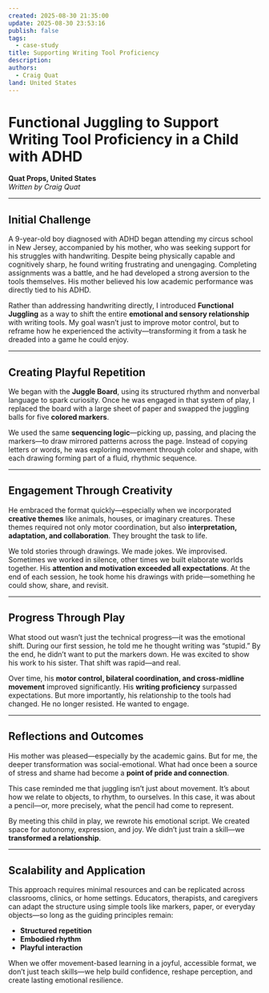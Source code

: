 ```yaml
---
created: 2025-08-30 21:35:00
update: 2025-08-30 23:53:16
publish: false
tags:
  - case-study
title: Supporting Writing Tool Proficiency
description:
authors:
  - Craig Quat
land: United States
---
```


# **Functional Juggling to Support Writing Tool Proficiency in a Child with ADHD**

**Quat Props, United States**  
 *Written by Craig Quat*

---

## **Initial Challenge**

A 9-year-old boy diagnosed with ADHD began attending my circus school in New Jersey, accompanied by his mother, who was seeking support for his struggles with handwriting. Despite being physically capable and cognitively sharp, he found writing frustrating and unengaging. Completing assignments was a battle, and he had developed a strong aversion to the tools themselves. His mother believed his low academic performance was directly tied to his ADHD.

Rather than addressing handwriting directly, I introduced **Functional Juggling** as a way to shift the entire **emotional and sensory relationship** with writing tools. My goal wasn’t just to improve motor control, but to reframe how he experienced the activity—transforming it from a task he dreaded into a game he could enjoy.

---

## **Creating Playful Repetition**

We began with the **Juggle Board**, using its structured rhythm and nonverbal language to spark curiosity. Once he was engaged in that system of play, I replaced the board with a large sheet of paper and swapped the juggling balls for five **colored markers**.

We used the same **sequencing logic**—picking up, passing, and placing the markers—to draw mirrored patterns across the page. Instead of copying letters or words, he was exploring movement through color and shape, with each drawing forming part of a fluid, rhythmic sequence.

---

## **Engagement Through Creativity**

He embraced the format quickly—especially when we incorporated **creative themes** like animals, houses, or imaginary creatures. These themes required not only motor coordination, but also **interpretation, adaptation, and collaboration**. They brought the task to life.

We told stories through drawings. We made jokes. We improvised. Sometimes we worked in silence, other times we built elaborate worlds together. His **attention and motivation exceeded all expectations**. At the end of each session, he took home his drawings with pride—something he could show, share, and revisit.

---

## **Progress Through Play**

What stood out wasn’t just the technical progress—it was the emotional shift. During our first session, he told me he thought writing was “stupid.” By the end, he didn’t want to put the markers down. He was excited to show his work to his sister. That shift was rapid—and real.

Over time, his **motor control, bilateral coordination, and cross-midline movement** improved significantly. His **writing proficiency** surpassed expectations. But more importantly, his relationship to the tools had changed. He no longer resisted. He wanted to engage.

---

## **Reflections and Outcomes**

His mother was pleased—especially by the academic gains. But for me, the deeper transformation was social-emotional. What had once been a source of stress and shame had become a **point of pride and connection**.

This case reminded me that juggling isn’t just about movement. It’s about how we relate to objects, to rhythm, to ourselves. In this case, it was about a pencil—or, more precisely, what the pencil had come to represent.

By meeting this child in play, we rewrote his emotional script. We created space for autonomy, expression, and joy. We didn’t just train a skill—we **transformed a relationship**.

---

## **Scalability and Application**

This approach requires minimal resources and can be replicated across classrooms, clinics, or home settings. Educators, therapists, and caregivers can adapt the structure using simple tools like markers, paper, or everyday objects—so long as the guiding principles remain:

* **Structured repetition**  
* **Embodied rhythm**  
* **Playful interaction**

When we offer movement-based learning in a joyful, accessible format, we don’t just teach skills—we help build confidence, reshape perception, and create lasting emotional resilience.

